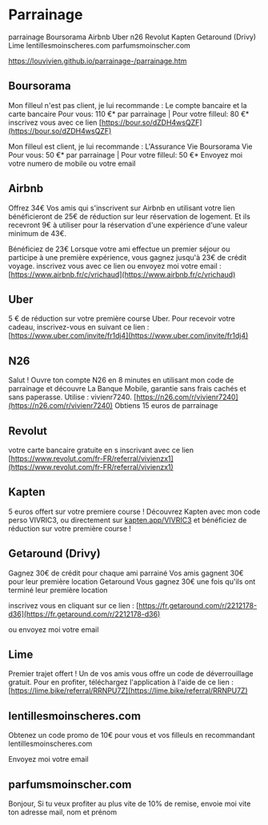 # Parrainage
parrainage Boursorama Airbnb Uber n26 Revolut Kapten Getaround (Drivy) Lime lentillesmoinscheres.com parfumsmoinscher.com

[https://louvivien.github.io/parrainage-/parrainage.htm ](https://louvivien.github.io/parrainage-/parrainage.htm)

[]()

Boursorama
----------------------

Mon filleul n'est pas client, je lui recommande :
Le compte bancaire et la carte bancaire
Pour vous: 110 €* par parrainage | Pour votre filleul: 80 €* 
inscrivez vous avec ce lien [https://bour.so/dZDH4wsQZF](https://bour.so/dZDH4wsQZF)



Mon filleul est client, je lui recommande :
L'Assurance Vie Boursorama Vie
Pour vous: 50 €* par parrainage | Pour votre filleul: 50 €* 
Envoyez moi votre numero de mobile ou votre email


Airbnb
----------------------
Offrez 34€
Vos amis qui s'inscrivent sur Airbnb en utilisant votre lien bénéficieront de 25€ de réduction sur leur réservation de logement. Et ils recevront 9€ à utiliser pour la réservation d'une expérience d'une valeur minimum de 43€.

Bénéficiez de 23€
Lorsque votre ami effectue un premier séjour ou participe à une première expérience, vous gagnez jusqu'à 23€ de crédit voyage.
inscrivez vous avec ce lien ou envoyez moi votre email :
[https://www.airbnb.fr/c/vrichaud](https://www.airbnb.fr/c/vrichaud)


Uber
----------------------
5 € de réduction sur votre première course Uber. Pour recevoir votre cadeau, inscrivez-vous en suivant ce lien : 
[https://www.uber.com/invite/fr1dj4](https://www.uber.com/invite/fr1dj4)


N26
----------------------
Salut ! Ouvre ton compte N26 en 8 minutes en utilisant mon code de parrainage et découvre La Banque Mobile, garantie sans frais cachés et sans paperasse. Utilise : vivienr7240. [https://n26.com/r/vivienr7240](https://n26.com/r/vivienr7240)
Obtiens 15 euros de parrainage


Revolut
----------------------
votre carte bancaire gratuite en s inscrivant avec ce lien 
[https://www.revolut.com/fr-FR/referral/vivienzx1](https://www.revolut.com/fr-FR/referral/vivienzx1)


Kapten
----------------------
5 euros offert sur votre premiere course !
Découvrez Kapten avec mon code perso VIVRIC3, ou directement sur  [kapten.app/VIVRIC3](kapten.app/VIVRIC3) et bénéficiez de réduction sur votre première course !


Getaround (Drivy)
----------------------
Gagnez 30€ de crédit pour chaque ami parrainé
Vos amis gagnent 30€ pour leur première location Getaround
Vous gagnez 30€ une fois qu'ils ont terminé leur première location

inscrivez vous en cliquant sur ce lien :
[https://fr.getaround.com/r/2212178-d36](https://fr.getaround.com/r/2212178-d36)

ou envoyez moi votre email


Lime
----------------------
Premier trajet offert !
Un de vos amis vous offre un code de déverrouillage gratuit. Pour en profiter, téléchargez l'application à l'aide de ce lien : 
[https://lime.bike/referral/RRNPU7Z](https://lime.bike/referral/RRNPU7Z)


lentillesmoinscheres.com
----------------------
Obtenez
un code promo de
10€
pour vous et vos filleuls
en recommandant lentillesmoinscheres.com

Envoyez moi votre email

parfumsmoinscher.com
----------------------
Bonjour, 
Si tu veux profiter au plus vite de 10% de remise, envoie moi vite ton adresse mail, nom et prénom



